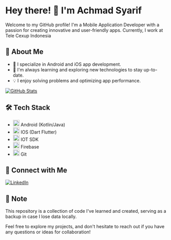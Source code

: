 # Hey there! 👋 I'm Achmad Syarif

Welcome to my GitHub profile! I'm a Mobile Application Developer with a passion for creating innovative and user-friendly apps. Currently, I work at Tele Cexup Indonesia
## 🚀 About Me

- 🔭 I specialize in Android and iOS app development.
- 🌱 I'm always learning and exploring new technologies to stay up-to-date.
- 💡 I enjoy solving problems and optimizing app performance.

[![GitHub Stats](https://github-readme-stats.vercel.app/api/v1/user/achmadsyarif252?show_icons=true)](https://github.com/achmadsyarif252)

## 🛠️ Tech Stack

- <img src="https://img.icons8.com/color/48/000000/android-os.png" height="20"/> Android (Kotlin/Java)
- <img src="https://img.icons8.com/color/48/000000/flutter.png" height="20"/> IOS (Dart Flutter)
- <img src="https://img.icons8.com/color/48/000000/android-os.png" height="20"/> IOT SDK
- <img src="https://img.icons8.com/color/48/000000/firebase.png" height="20"/> Firebase
- <img src="https://img.icons8.com/color/48/000000/git.png" height="20"/> Git

## 🔗 Connect with Me

[![LinkedIn](https://img.shields.io/badge/LinkedIn-achmadsyarif-blue?style=flat-square&logo=linkedin&logoColor=white)](https://www.linkedin.com/in/achmad-syarif-38a625255/)

## 📝 Note

This repository is a collection of code I've learned and created, serving as a backup in case I lose data locally.

Feel free to explore my projects, and don't hesitate to reach out if you have any questions or ideas for collaboration!

<!--
achmadsyarif252/achmadsyarif252 is a ✨ special ✨ repository because its README.md (this file) appears on your GitHub profile.
You can click the Preview link to take a look at your changes.
-->
